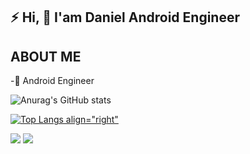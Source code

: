 ## :zap: Hi, :wave: I'am Daniel Android Engineer

## ABOUT ME
-:iphone: Android Engineer

![Anurag's GitHub stats](https://github-readme-stats.vercel.app/api?username=Dannyk-kago&show_icons=true&theme=radical)


[![Top Langs align="right"](https://github-readme-stats.vercel.app/api/top-langs/?username=Dannyk-kago&layout=compact)](https://github.com/anuraghazra/github-readme-stats)


<img src="https://camo.githubusercontent.com/be19160d338fdc21263163488dbc81d0d6044b41d8d03c57e9a8619eedf55c31/68747470733a2f2f61637469766974792d67726170682e6865726f6b756170702e636f6d2f67726170683f757365726e616d653d457269636761636f6b69267468656d653d78636f6465">


<img src="https://camo.githubusercontent.com/3451d9cf0ed9835298be8ca7ff89914c73d6fb93b176d2e0e337c1bd5902a374/68747470733a2f2f6769746875622d726561646d652d73746174732e76657263656c2e6170702f6170692f70696e2f3f757365726e616d653d457269636761636f6b69267265706f3d757363632d746573742d7265636f7264267468656d653d6d65726b6f">






